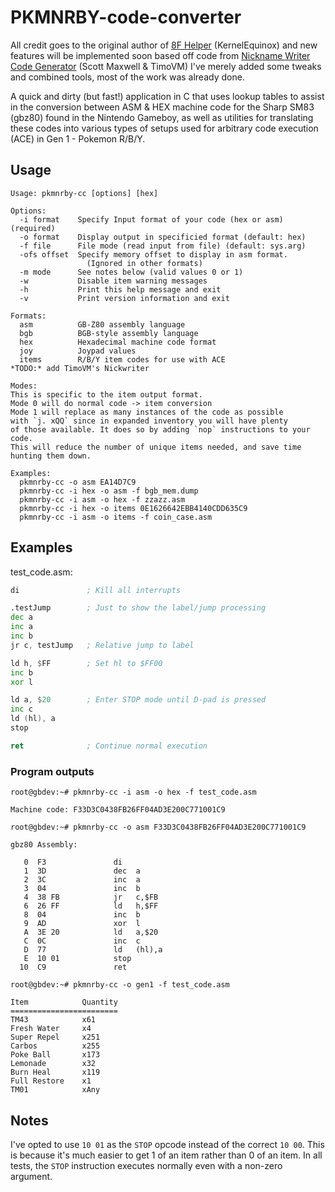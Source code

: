 PKMNRBY-code-converter
======================
All credit goes to the original author of [8F Helper](https://github.com/KernelEquinox/8F-Helper/releases/) (KernelEquinox)
and new features will be implemented soon based off code from [Nickname Writer Code Generator](https://scotteh.me/ace/nick/) (Scott Maxwell & TimoVM)
I've merely added some tweaks and combined tools, most of the work was already done.

A quick and dirty (but fast!) application in C that uses lookup tables to assist in the conversion between ASM & HEX machine code for the Sharp SM83 (gbz80) found in the Nintendo Gameboy, as well as utilities for translating these codes into various types of setups used for arbitrary code execution (ACE) in Gen 1 - Pokemon R/B/Y.

## Usage
```
Usage: pkmnrby-cc [options] [hex]

Options:
  -i format    Specify Input format of your code (hex or asm) (required)
  -o format    Display output in specificied format (default: hex)
  -f file      File mode (read input from file) (default: sys.arg)
  -ofs offset  Specify memory offset to display in asm format.
                 (Ignored in other formats)
  -m mode      See notes below (valid values 0 or 1)
  -w           Disable item warning messages
  -h           Print this help message and exit
  -v           Print version information and exit

Formats:
  asm          GB-Z80 assembly language
  bgb          BGB-style assembly language
  hex          Hexadecimal machine code format
  joy          Joypad values
  items        R/B/Y item codes for use with ACE
*TODO:* add TimoVM's Nickwriter

Modes:
This is specific to the item output format.
Mode 0 will do normal code -> item conversion
Mode 1 will replace as many instances of the code as possible
with `j. xQQ` since in expanded inventory you will have plenty
of those available. It does so by adding `nop` instructions to your code.
This will reduce the number of unique items needed, and save time
hunting them down.

Examples:
  pkmnrby-cc -o asm EA14D7C9
  pkmnrby-cc -i hex -o asm -f bgb_mem.dump
  pkmnrby-cc -i asm -o hex -f zzazz.asm
  pkmnrby-cc -i hex -o items 0E1626642EBB4140CDD635C9
  pkmnrby-cc -i asm -o items -f coin_case.asm
```

## Examples
test_code.asm:
```asm
di               ; Kill all interrupts

.testJump        ; Just to show the label/jump processing
dec a
inc a
inc b
jr c, testJump   ; Relative jump to label

ld h, $FF        ; Set hl to $FF00
inc b
xor l

ld a, $20        ; Enter STOP mode until D-pad is pressed
inc c
ld (hl), a
stop

ret              ; Continue normal execution 
```
### Program outputs
```
root@gbdev:~# pkmnrby-cc -i asm -o hex -f test_code.asm

Machine code: F33D3C0438FB26FF04AD3E200C771001C9
```
```
root@gbdev:~# pkmnrby-cc -o asm F33D3C0438FB26FF04AD3E200C771001C9

gbz80 Assembly:

   0  F3               di
   1  3D               dec  a
   2  3C               inc  a
   3  04               inc  b
   4  38 FB            jr   c,$FB
   6  26 FF            ld   h,$FF
   8  04               inc  b
   9  AD               xor  l
   A  3E 20            ld   a,$20
   C  0C               inc  c
   D  77               ld   (hl),a
   E  10 01            stop
  10  C9               ret
```
```
root@gbdev:~# pkmnrby-cc -o gen1 -f test_code.asm

Item            Quantity
========================
TM43            x61
Fresh Water     x4
Super Repel     x251
Carbos          x255
Poke Ball       x173
Lemonade        x32
Burn Heal       x119
Full Restore    x1
TM01            xAny
```

## Notes
I've opted to use `10 01` as the `STOP` opcode instead of the correct `10 00`. This is because it's much easier to get 1 of an item rather than 0 of an item. In all tests, the `STOP` instruction executes normally even with a non-zero argument.

